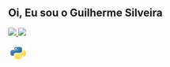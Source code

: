 ## Oi, Eu sou o Guilherme Silveira 
 <div>
  <a href="https://github.com/SilvsSS">
  <img height="180em" src="https://github-readme-stats.vercel.app/api?username=SilvsSS&show_icons=true&theme=dark&include_all_commits=true&count_private=true"/>
  <img height="180em" src="https://github-readme-stats.vercel.app/api/top-langs/?username=SilvsSS&layout=compact&langs_count=7&theme=dark"/>
</div>
  <div style="display: inline_block"><br>
  <img align="center" alt="Rafa-Python" height="30" width="40" src="https://raw.githubusercontent.com/devicons/devicon/master/icons/python/python-original.svg">
</div>
